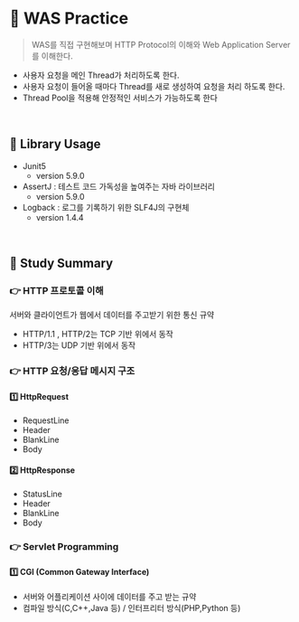 # 📖 WAS Practice
> WAS를 직접 구현해보며 HTTP Protocol의 이해와 Web Application Server를 이해한다.

- 사용자 요청을 메인 Thread가 처리하도록 한다.
- 사용자 요청이 들어올 때마다 Thread를 새로 생성하여 요청을 처리 하도록 한다.
- Thread Pool을 적용해 안정적인 서비스가 가능하도록 한다
<br>

## 🧰 Library Usage
- Junit5 
  - version 5.9.0
- AssertJ : 테스트 코드 가독성을 높여주는 자바 라이브러리
  - version 5.9.0
- Logback : 로그를 기록하기 위한 SLF4J의 구현체
  - version 1.4.4

<br>

## 📓 Study Summary
### 👉 HTTP 프로토콜 이해
서버와 클라이언트가 웹에서 데이터를 주고받기 위한 통신 규약
- HTTP/1.1 , HTTP/2는 TCP 기반 위에서 동작
- HTTP/3는 UDP 기반 위에서 동작

### 👉 HTTP 요청/응답 메시지 구조
#### 1️⃣ HttpRequest
- RequestLine
- Header
- BlankLine
- Body

#### 2️⃣ HttpResponse
- StatusLine
- Header
- BlankLine
- Body

### 👉 Servlet Programming
#### 1️⃣ CGI (Common Gateway Interface)
- 서버와 어플리케이션 사이에 데이터를 주고 받는 규약
- 컴파일 방식(C,C++,Java 등) / 인터프리터 방식(PHP,Python 등)
